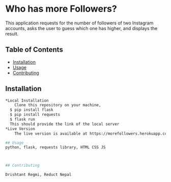 # Who has more Followers?

This application requests for the number of followers of two Instagram accounts, asks the user to guess which one has higher, and displays the result. 

## Table of Contents

- [Installation](#installation)
- [Usage](#usage)
- [Contributing](#contributing)

## Installation

```sh
*Local Installation
	Clone this repository on your machine, 
  $ pip install flask
  $ pip install requests
  $ flask run
  This should provide the link of the local server
*Live Version
	The live version is available at https://morefollowers.herokuapp.com/

## Usage
python, flask, requests library, HTML CSS JS



## Contributing

Drishtant Regmi, Reduct Nepal
